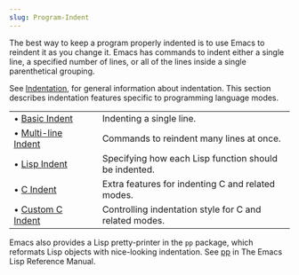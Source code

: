 ```yaml
---
slug: Program-Indent
---
```


The best way to keep a program properly indented is to use Emacs to reindent it as you change it. Emacs has commands to indent either a single line, a specified number of lines, or all of the lines inside a single parenthetical grouping.

See [Indentation](/docs/emacs/Indentation), for general information about indentation. This section describes indentation features specific to programming language modes.

|                                                          |    |                                                        |
| :------------------------------------------------------- | -- | :----------------------------------------------------- |
| • [Basic Indent](/docs/emacs/Basic-Indent)               |    | Indenting a single line.                               |
| • [Multi-line Indent](/docs/emacs/Multi_002dline-Indent) |    | Commands to reindent many lines at once.               |
| • [Lisp Indent](/docs/emacs/Lisp-Indent)                 |    | Specifying how each Lisp function should be indented.  |
| • [C Indent](/docs/emacs/C-Indent)                       |    | Extra features for indenting C and related modes.      |
| • [Custom C Indent](/docs/emacs/Custom-C-Indent)         |    | Controlling indentation style for C and related modes. |

Emacs also provides a Lisp pretty-printer in the `pp` package, which reformats Lisp objects with nice-looking indentation. See [pp](https://www.gnu.org/software/emacs/manual/html_mono/elisp.html#Output-Functions) in The Emacs Lisp Reference Manual.
